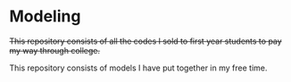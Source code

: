 Modeling
========

<del>This repository consists of all the codes I sold to first year students to pay my way through college.<del> 
  
This repository consists of models I have put together in my free time. 
